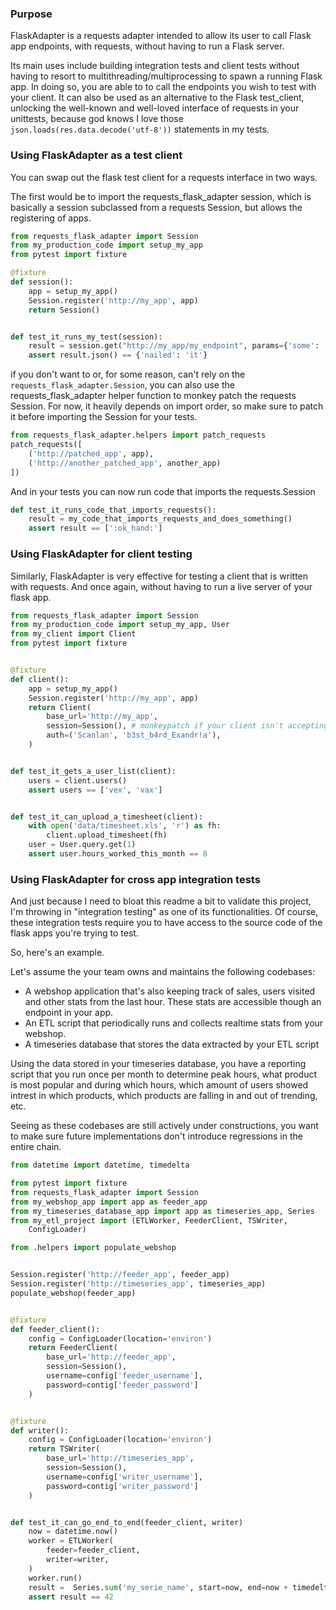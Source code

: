 ### Purpose

FlaskAdapter is a requests adapter intended to allow its user to call Flask app endpoints, with requests, without having to run a Flask server.

Its main uses include building integration tests and client tests without having to resort to multithreading/multiprocessing to spawn a running Flask app. In doing so, you are able to to call the endpoints you wish to test with your client. It can also be used as an alternative to the Flask test_client, unlocking the well-known and well-loved interface of requests in your unittests, because god knows I love those `json.loads(res.data.decode('utf-8'))` statements in my tests.

### Using FlaskAdapter as a test client

You can swap out the flask test client for a requests interface in two ways.

The first would be to import the requests_flask_adapter session, which is basically a session subclassed from a requests Session, but allows the registering of apps.

```python
from requests_flask_adapter import Session
from my_production_code import setup_my_app
from pytest import fixture

@fixture
def session():
    app = setup_my_app()
    Session.register('http://my_app', app)
    return Session()


def test_it_runs_my_test(session):
    result = session.get("http://my_app/my_endpoint", params={'some': 'params'})
    assert result.json() == {'nailed': 'it'}

```

if you don't want to or, for some reason, can't rely on the `requests_flask_adapter.Session`, you can also use the requests_flask_adapter helper function to monkey patch the requests Session. For now, it heavily depends on import order, so make sure to patch it before importing the Session for your tests.

```python
from requests_flask_adapter.helpers import patch_requests
patch_requests([
    ('http://patched_app', app),
    ('http://another_patched_app', another_app)
])

```

And in your tests you can now run code that imports the requests.Session

```python
def test_it_runs_code_that_imports_requests():
    result = my_code_that_imports_requests_and_does_something()
    assert result == [':ok_hand:']

```

### Using FlaskAdapter for client testing

Similarly, FlaskAdapter is very effective for testing a client that is written with requests.
And once again, without having to run a live server of your flask app.

```python
from requests_flask_adapter import Session
from my_production_code import setup_my_app, User
from my_client import Client
from pytest import fixture


@fixture
def client():
    app = setup_my_app()
    Session.register('http://my_app', app)
    return Client(
        base_url='http://my_app',
        session=Session(), # monkeypatch if your client isn't accepting another session.
        auth=('Scanlan', 'b3st_b4rd_Exandr!a'),
    )


def test_it_gets_a_user_list(client):
    users = client.users()
    assert users == ['vex', 'vax']


def test_it_can_upload_a_timesheet(client):
    with open('data/timesheet.xls', 'r') as fh:
        client.upload_timesheet(fh)
    user = User.query.get(1)
    assert user.hours_worked_this_month == 8

```

### Using FlaskAdapter for cross app integration tests

And just because I need to bloat this readme a bit to validate this project, I'm throwing in "integration testing" as one of its functionalities.
Of course, these integration tests require you to have access to the source code of the flask apps you're trying to test.

So, here's an example.

Let's assume the your team owns and maintains the following codebases:
 - A webshop application that's also keeping track of sales, users visited and other stats from the last hour. These stats are accessible though an endpoint in your app.
 - An ETL script that periodically runs and collects realtime stats from your webshop.
 - A timeseries database that stores the data extracted by your ETL script

Using the data stored in your timeseries database, you have a reporting script that you run once per month to determine peak hours, what product is most popular and during which hours, which amount of users showed intrest in which products, which products are falling in and out of trending, etc.

Seeing as these codebases are still actively under constructions, you want to make sure future implementations don't introduce regressions in the entire chain.

```python
from datetime import datetime, timedelta

from pytest import fixture
from requests_flask_adapter import Session
from my_webshop_app import app as feeder_app
from my_timeseries_database_app import app as timeseries_app, Series
from my_etl_project import (ETLWorker, FeederClient, TSWriter,
    ConfigLoader)

from .helpers import populate_webshop


Session.register('http://feeder_app', feeder_app)
Session.register('http://timeseries_app', timeseries_app)
populate_webshop(feeder_app)


@fixture
def feeder_client():
    config = ConfigLoader(location='environ')
    return FeederClient(
        base_url='http://feeder_app',
        session=Session(),
        username=config['feeder_username'],
        password=contig['feeder_password']
    )


@fixture
def writer():
    config = ConfigLoader(location='environ')
    return TSWriter(
        base_url='http://timeseries_app',
        session=Session(),
        username=config['writer_username'],
        password=contig['writer_password']
    )


def test_it_can_go_end_to_end(feeder_client, writer)
    now = datetime.now()
    worker = ETLWorker(
        feeder=feeder_client,
        writer=writer,
    )
    worker.run()
    result =  Series.sum('my_serie_name', start=now, end=now + timedelta(days=1))
    assert result == 42

```

